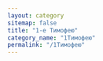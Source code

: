 ```yaml
---
layout: category
sitemap: false
title: "1-е Тимофею"
category_name: "1Тимофею"
permalink: "/1Тимофею"
---
```

